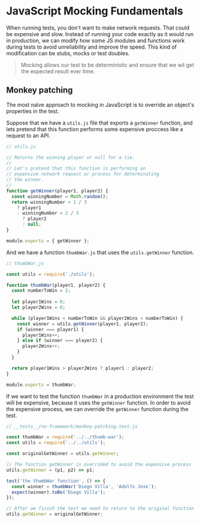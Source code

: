 # JavaScript Mocking Fundamentals

When running tests, you don't want to make network requests. That could be expensive and slow. Instead of running your code exactly as it would run in production, we can modify how some JS modules and functions work during tests to avoid unreliability and improve the speed. This kind of modification can be stubs, mocks or test doubles.

> Mocking allows our test to be deterministic and ensure that we wil get the expected result ever time.

## Monkey patching

The most naïve approach to mocking in JavaScript is to override an object's properties in the test.

Suppose that we have a `utils.js` file that exports a `getWinner` function, and lets pretend that this function performs some expensive proccess like a request to an API.

```js
// utils.js

// Returns the winning player or null for a tie.
//
// Let's pretend that this function is performing an
// expensive network request or process for determinating
// the winner.
//
function getWinner(player1, player2) {
  const winningNumber = Math.random();
  return winningNumber < 1 / 3
    ? player1
    : winningNumber < 2 / 3
      ? player2
      : null;
}

module.exports = { getWinner };
```

And we have a function `thumbWar.js` that uses the `utils.getWinner` function.

```js
// thumbWar.js

const utils = require('./utils');

function thumbWar(player1, player2) {
  const numberToWin = 2;
  
  let player1Wins = 0;
  let player2Wins = 0;

  while (player1Wins < numberToWin && player2Wins < numberToWin) {
    const winner = utils.getWinner(player1, player2);
    if (winner === player1) {
      player1Wins++;
    } else if (winner === player2) {
      player2Wins++;
    }
  }

  return player1Wins > player2Wins ? player1 : player2;
}

module.exports = thumbWar;
```

If we want to test the function `thumbWar` in a production environment the test will be expensive, because it uses the `getWinner` function. In order to avoid the expensive process, we can override the `getWinner` function during the test.

```js
// __tests__/no-framework/monkey-patching.test.js

const thumbWar = require('../../thumb-war');
const utils = require('../../utils');

const originalGetWinner = utils.getWinner;

// The function getWinner is overrided to avoid the expensive process
utils.getWinner = (p1, p2) => p1;

test('the thumbWar function', () => {
  const winner = thumbWar('Diego Villa', 'Adolfo Jose');
  expect(winner).toBe('Diego Villa');
});

// After we finish the test we need to return to the original function
utils.getWinner = originalGetWinner;
```

